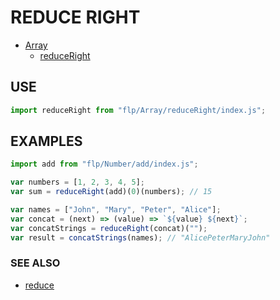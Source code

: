 # REDUCE RIGHT
- [Array](../README.md)
  - [reduceRight](.)

## USE

```javascript
import reduceRight from "flp/Array/reduceRight/index.js";
```

## EXAMPLES

```javascript
import add from "flp/Number/add/index.js";

var numbers = [1, 2, 3, 4, 5];
var sum = reduceRight(add)(0)(numbers); // 15

var names = ["John", "Mary", "Peter", "Alice"];
var concat = (next) => (value) => `${value} ${next}`;
var concatStrings = reduceRight(concat)("");
var result = concatStrings(names); // "AlicePeterMaryJohn"
```

### SEE ALSO

- [reduce](../reduce/README.md)
